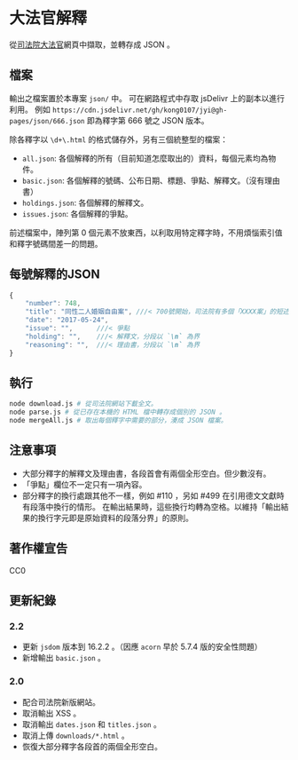 大法官解釋
===================
從[司法院大法官](https://cons.judicial.gov.tw/jcc/modify/wall.html)網頁中擷取，並轉存成 JSON 。

## 檔案
輸出之檔案置於本專案 `json/` 中。
可在網路程式中存取 jsDelivr 上的副本以進行利用。
例如 `https://cdn.jsdelivr.net/gh/kong0107/jyi@gh-pages/json/666.json` 即為釋字第 666 號之 JSON 版本。

除各釋字以 `\d+\.html` 的格式儲存外，另有三個統整型的檔案：
* `all.json`: 各個解釋的所有（目前知道怎麼取出的）資料，每個元素均為物件。
* `basic.json`: 各個解釋的號碼、公布日期、標題、爭點、解釋文。（沒有理由書）
* `holdings.json`: 各個解釋的解釋文。
* `issues.json`: 各個解釋的爭點。

前述檔案中，陣列第 0 個元素不放東西，以利取用特定釋字時，不用煩惱索引值和釋字號碼間差一的問題。

## 每號解釋的JSON
```js
{
	"number": 748,
	"title": "同性二人婚姻自由案", ///< 700號開始，司法院有多個「XXXX案」的短述
	"date": "2017-05-24",
	"issue": "",      ///< 爭點
	"holding": "",    ///< 解釋文，分段以 `\n` 為界
	"reasoning": "",  ///< 理由書，分段以 `\n` 為界
}
```

## 執行
```bash
node download.js # 從司法院網站下載全文。
node parse.js # 從已存在本機的 HTML 檔中轉存成個別的 JSON 。
node mergeAll.js # 取出每個釋字中需要的部分，湊成 JSON 檔案。
```

## 注意事項
* 大部分釋字的解釋文及理由書，各段首會有兩個全形空白。但少數沒有。
* 「爭點」欄位不一定只有一項內容。
* 部分釋字的換行處跟其他不一樣，例如 #110 ，另如 #499 在引用德文文獻時有段落中換行的情形。
  在輸出結果時，這些換行均轉為空格。以維持「輸出結果的換行字元即是原始資料的段落分界」的原則。

## 著作權宣告
CC0

## 更新紀錄

### 2.2
* 更新 `jsdom` 版本到 16.2.2 。（因應 `acorn` 早於 5.7.4 版的安全性問題）
* 新增輸出 `basic.json` 。

### 2.0
* 配合司法院新版網站。
* 取消輸出 XSS 。
* 取消輸出 `dates.json` 和 `titles.json` 。
* 取消上傳 `downloads/*.html` 。
* 恢復大部分釋字各段首的兩個全形空白。
